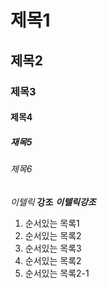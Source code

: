 # 제목1
## 제목2
### 제목3
#### 제목4
##### 재목5
###### 제목6

*이텔릭*
**강조**
***이텔릭강조***

1. 순서있는 목록1
  1. 순서있는 목록2
  1. 순서있는 목록3
1. 순서있는 목록2
  1. 순서있는 목록2-1

